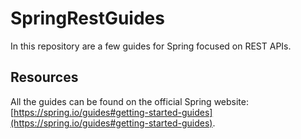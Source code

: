 # SpringRestGuides
In this repository are a few guides for Spring focused on REST APIs.

## Resources
All the guides can be found on the official Spring website: [https://spring.io/guides#getting-started-guides](https://spring.io/guides#getting-started-guides).

